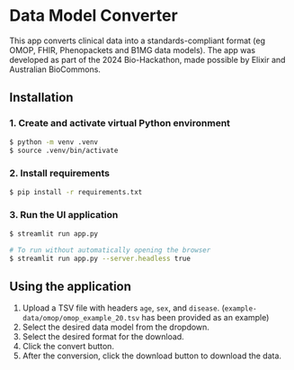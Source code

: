 # Data Model Converter

This app converts clinical data into a standards-compliant format (eg OMOP, FHIR, Phenopackets and B1MG data models).
The app was developed as part of the 2024 Bio-Hackathon, made possible by Elixir and Australian BioCommons.

## Installation

### 1. Create and activate virtual Python environment
```sh
$ python -m venv .venv
$ source .venv/bin/activate
```

### 2. Install requirements
```sh
$ pip install -r requirements.txt
```

### 3. Run the UI application
```sh
$ streamlit run app.py

# To run without automatically opening the browser
$ streamlit run app.py --server.headless true
```

## Using the application

1. Upload a TSV file with headers `age`, `sex`, and `disease`. (`example-data/omop/omop_example_20.tsv` has been provided as an example)
2. Select the desired data model from the dropdown.
3. Select the desired format for the download.
4. Click the convert button.
5. After the conversion, click the download button to download the data.
